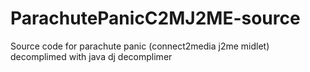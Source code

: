 # ParachutePanicC2MJ2ME-source
Source code for parachute panic (connect2media j2me midlet)
decomplimed with java dj decomplimer
